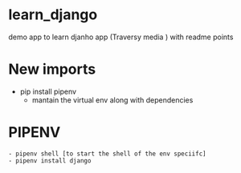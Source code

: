 # learn_django
demo app to learn djanho app (Traversy media ) with readme points

# New imports 
- pip install pipenv
    - mantain the virtual env along with dependencies

# PIPENV
    - pipenv shell [to start the shell of the env speciifc]
    - pipenv install django

